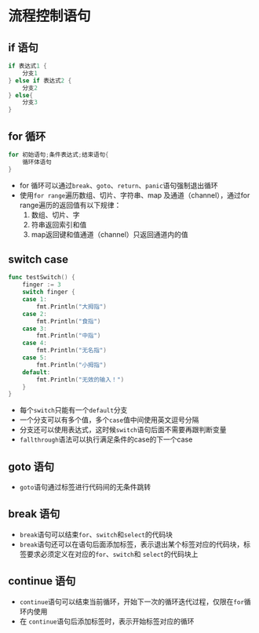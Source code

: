 # 流程控制语句

## if 语句

```go
if 表达式1 {
    分支1
} else if 表达式2 {
    分支2
} else{
    分支3
}
```

## for 循环

```go
for 初始语句;条件表达式;结束语句{
    循环体语句
}
```

- for 循环可以通过`break`、`goto`、`return`、`panic`语句强制退出循环
- 使用`for range`遍历数组、切片、字符串、map 及通道（channel），通过for range遍历的返回值有以下规律：
  1. 数组、切片、字
  2. 符串返回索引和值
  3. map返回键和值通道（channel）只返回通道内的值

## switch case

```go
func testSwitch() {
	finger := 3
	switch finger {
	case 1:
		fmt.Println("大拇指")
	case 2:
		fmt.Println("食指")
	case 3:
		fmt.Println("中指")
	case 4:
		fmt.Println("无名指")
	case 5:
		fmt.Println("小拇指")
	default:
		fmt.Println("无效的输入！")
	}
}
```

- 每个`switch`只能有一个`default`分支
- 一个分支可以有多个值，多个`case`值中间使用英文逗号分隔
- 分支还可以使用表达式，这时候`switch`语句后面不需要再跟判断变量
- `fallthrough`语法可以执行满足条件的case的下一个case

## goto 语句

- `goto`语句通过标签进行代码间的无条件跳转

## break 语句

- `break`语句可以结束`for`、`switch`和`select`的代码块
- `break`语句还可以在语句后面添加标签，表示退出某个标签对应的代码块，标签要求必须定义在对应的`for`、`switch`和 `select`的代码块上

## continue 语句

- `continue`语句可以结束当前循环，开始下一次的循环迭代过程，仅限在`for`循环内使用
- 在 `continue`语句后添加标签时，表示开始标签对应的循环

